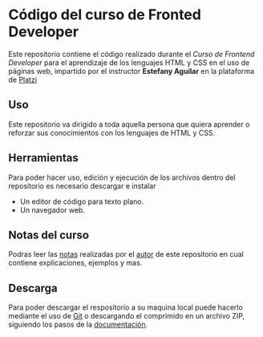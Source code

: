 # Código del curso de Fronted Developer

Este repositorio contiene el código realizado durante el _Curso de Frontend Developer_ para el aprendizaje de los lenguajes HTML y CSS en el uso de páginas web, impartido por el instructor **Estefany Aguilar** en la plataforma de [Platzi](http://platzi.com/ "Platzi")

## Uso

Este repositorio va dirigido a toda aquella persona que quiera aprender o reforzar sus conocimientos con los lenguajes de HTML y CSS.

## Herramientas

Para poder hacer uso, edición y ejecución de los archivos dentro del repositorio es necesario descargar e instalar

-  Un editor de código para texto plano.
-  Un navegador web.

## Notas del curso

Podras leer las [notas](https://knowing-rodent-40e.notion.site/Curso-de-Frontend-Developer-93cca109df9c48b3b9beb01af5785821 "notas") realizadas por el [autor](https://github.com/alemr214 "autor") de este repositorio en cual contiene explicaciones, ejemplos y mas.

## Descarga

Para poder descargar el respositorio a su maquina local puede hacerlo mediante el uso de [Git](https://git-scm.com/ "Git") o descargando el comprimido en un archivo ZIP, siguiendo los pasos de la [documentación](https://docs.github.com/es/repositories/creating-and-managing-repositories/cloning-a-repository "documentación").
